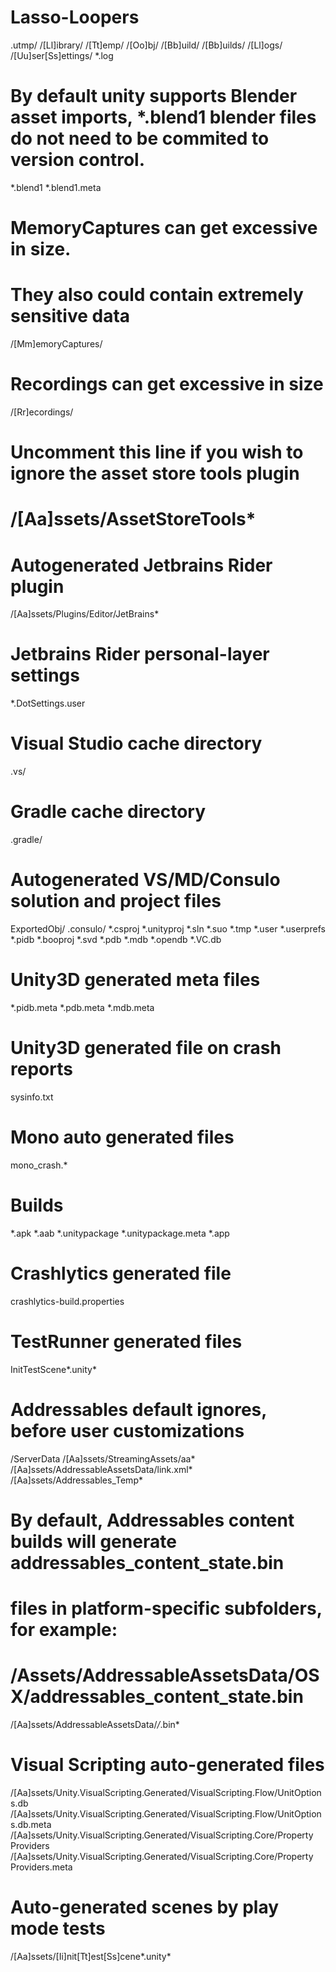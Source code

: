 # Lasso-Loopers

.utmp/
/[Ll]ibrary/
/[Tt]emp/
/[Oo]bj/
/[Bb]uild/
/[Bb]uilds/
/[Ll]ogs/
/[Uu]ser[Ss]ettings/
*.log

# By default unity supports Blender asset imports, *.blend1 blender files do not need to be commited to version control.
*.blend1
*.blend1.meta

# MemoryCaptures can get excessive in size.
# They also could contain extremely sensitive data
/[Mm]emoryCaptures/

# Recordings can get excessive in size
/[Rr]ecordings/

# Uncomment this line if you wish to ignore the asset store tools plugin
# /[Aa]ssets/AssetStoreTools*

# Autogenerated Jetbrains Rider plugin
/[Aa]ssets/Plugins/Editor/JetBrains*
# Jetbrains Rider personal-layer settings
*.DotSettings.user

# Visual Studio cache directory
.vs/

# Gradle cache directory
.gradle/

# Autogenerated VS/MD/Consulo solution and project files
ExportedObj/
.consulo/
*.csproj
*.unityproj
*.sln
*.suo
*.tmp
*.user
*.userprefs
*.pidb
*.booproj
*.svd
*.pdb
*.mdb
*.opendb
*.VC.db

# Unity3D generated meta files
*.pidb.meta
*.pdb.meta
*.mdb.meta

# Unity3D generated file on crash reports
sysinfo.txt

# Mono auto generated files
mono_crash.*

# Builds
*.apk
*.aab
*.unitypackage
*.unitypackage.meta
*.app

# Crashlytics generated file
crashlytics-build.properties

# TestRunner generated files
InitTestScene*.unity*

# Addressables default ignores, before user customizations
/ServerData
/[Aa]ssets/StreamingAssets/aa*
/[Aa]ssets/AddressableAssetsData/link.xml*
/[Aa]ssets/Addressables_Temp*
# By default, Addressables content builds will generate addressables_content_state.bin
# files in platform-specific subfolders, for example:
# /Assets/AddressableAssetsData/OSX/addressables_content_state.bin
/[Aa]ssets/AddressableAssetsData/*/*.bin*

# Visual Scripting auto-generated files
/[Aa]ssets/Unity.VisualScripting.Generated/VisualScripting.Flow/UnitOptions.db
/[Aa]ssets/Unity.VisualScripting.Generated/VisualScripting.Flow/UnitOptions.db.meta
/[Aa]ssets/Unity.VisualScripting.Generated/VisualScripting.Core/Property Providers
/[Aa]ssets/Unity.VisualScripting.Generated/VisualScripting.Core/Property Providers.meta

# Auto-generated scenes by play mode tests
/[Aa]ssets/[Ii]nit[Tt]est[Ss]cene*.unity*
